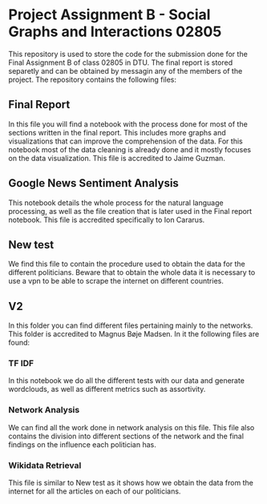 # Project Assignment B - Social Graphs and Interactions 02805 

This repository is used to store the code for the submission done for the Final Assignment B of class 02805 in DTU. The final report is stored separetly
and can be obtained by messagin any of the members of the project. The repository contains the following files:

## Final Report

In this file you will find a notebook with the process done for most of the sections written in the final report. This includes more graphs and
visualizations that can improve the comprehension of the data. For this notebook most of the data cleaning is already done and it mostly
focuses on the data visualization. This file is accredited to Jaime Guzman.

## Google News Sentiment Analysis

This notebook details the whole process for the natural language processing, as well as the file creation that is later used in the Final report notebook.
This file is accredited specifically to Ion Cararus.

## New test

We find this file to contain the procedure used to obtain the data for the different politicians. Beware that to obtain the whole data it is necessary to
use a vpn to be able to scrape the internet on different countries.

## V2

In this folder you can find different files pertaining mainly to the networks. This folder is accredited to Magnus Bøje Madsen. In it the 
following files are found:

### TF IDF

In this notebook we do all the different tests with our data and generate wordclouds, as well as different metrics such as assortivity.

### Network Analysis

We can find all the work done in network analysis on this file. This file also contains the division into different sections of the network and the final
findings on the influence each politician has.

### Wikidata Retrieval

This file is similar to New test as it shows how we obtain the data from the internet for all the articles on each of our politicians.
